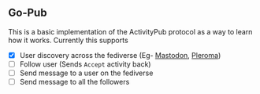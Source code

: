 ## Go-Pub
This is a basic implementation of the ActivityPub protocol as a way to learn how it works. Currently this supports
- [x] User discovery across the fediverse (Eg- [Mastodon](https://mastodon.social), [Pleroma](https://plemora.site))
- [ ] Follow user (Sends `Accept` activity back)
- [ ] Send message to a user on the fediverse
- [ ] Send message to all the followers